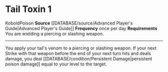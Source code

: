 ﻿---
actions: '[one-action]'
frequency: once per day
id: '540'
name: Tail Toxin
rarity: Common
requirement: You are wielding a piercing or slashing weapon.
source: '[[DATABASE/source/Advanced Player''s Guide|Advanced Player''s Guide]]'
trait:
- '[[DATABASE/trait/Kobold|Kobold]]'
- '[[DATABASE/trait/Poison|Poison]]'
type: Action

---
# Tail Toxin <span class="action-icon">1</span>

<span class="item-trait">Kobold</span><span class="item-trait">Poison</span>
**Source** [[DATABASE/source/Advanced Player's Guide|Advanced Player's Guide]] 
**Frequency** once per day
**Requirements** You are wielding a piercing or slashing weapon.

---
You apply your tail's venom to a piercing or slashing weapon. If your next Strike with that weapon before the end of your next turn hits and deals damage, you deal [[DATABASE/condition/Persistent Damage|persistent poison damage]] equal to your level to the target.